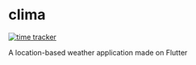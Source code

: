 # clima

[![time tracker](https://wakatime.com/badge/github/chauhannaman98/Clima.svg)](https://wakatime.com/badge/github/chauhannaman98/Clima)

A location-based weather application made on Flutter
